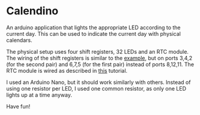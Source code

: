 # Calendino
An arduino application that lights the appropriate LED according to the current day. This can be used to indicate the current day with physical calendars.

The physical setup uses four shift registers, 32 LEDs and an RTC module. The wiring of the shift registers is similar to the [example](https://docs.arduino.cc/tutorials/communication/guide-to-shift-out#shftout22), but on ports 3,4,2 (for the second pair) and 6,7,5 (for the first pair) instead of ports 8,12,11. The RTC module is wired as described in [this](https://arduinogetstarted.com/tutorials/arduino-rtc) tutorial.

I used an Arduino Nano, but it should work similarly with others. Instead of using one resistor per LED, I used one common resistor, as only one LED lights up at a time anyway.

Have fun!
